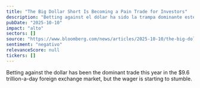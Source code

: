 ```yaml
---
title: "The Big Dollar Short Is Becoming a Pain Trade for Investors"
description: "Betting against el dólar ha sido la trampa dominante este año en el mercado de cambios diario por $9.6 trillion, pero esta apuesta está empezando a desmoronarse."
pubDate: "2025-10-10"
impact: "alto"
sectors: []
source: "https://www.bloomberg.com/news/articles/2025-10-10/the-big-dollar-short-is-turning-into-a-pain-trade-for-investors"
sentiment: "negativo"
relevanceScore: null
tickers: []
---
```


Betting against the dollar has been the dominant trade this year in the $9.6 trillion-a-day foreign exchange market, but the wager is starting to stumble.
